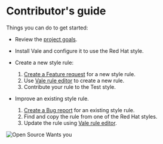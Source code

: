 # Contributor's guide

Things you can do to get started:

* Review the [project goals](project-goals.md).

* Install Vale and configure it to use the Red Hat style.

* Create a new style rule: 
  1. [Create a Feature request](https://github.com/rolfedh/studious-fortnight/issues/new?assignees=&labels=&template=feature_request.md&title=) for a new style rule.
  2. Use [Vale rule editor](https://vale-studio.errata.ai/) to create a new rule.
  3. Contribute your rule to the Test style.

* Improve an existing style rule.
  1. [Create a Bug report](https://github.com/rolfedh/studious-fortnight/issues/new?assignees=&labels=&template=bug_report.md&title=) for an existing style rule.
  2. Find and copy the rule from one of the Red Hat styles.
  2. Update the rule using [Vale rule editor](https://vale-studio.errata.ai/).


![Open Source Wants you](./images/open-source-wants-you.jpg)
